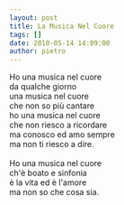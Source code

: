 ```yaml
---
layout: post
title: La Musica Nel Cuore
tags: []
date: 2010-05-14 14:09:00
author: pietro
---
```

Ho una musica nel cuore<br/>da qualche giorno<br/>una musica nel cuore<br/>che non so più cantare<br/>ho una musica nel cuore<br/>che non riesco a ricordare<br/>ma conosco ed amo sempre<br/>ma non ti riesco a dire.<br/><br/>Ho una musica nel cuore<br/>ch'è boato e sinfonia<br/>è la vita ed è l'amore<br/>ma non so che cosa sia.
